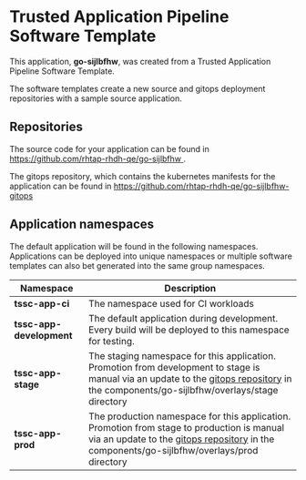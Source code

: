 # Trusted Application Pipeline Software Template

This application, **go-sijlbfhw**, was created from a Trusted Application Pipeline Software Template.

The software templates create a new source and gitops deployment repositories with a sample source application. 

## Repositories

The source code for your application can be found in [https://github.com/rhtap-rhdh-qe/go-sijlbfhw ](https://github.com/rhtap-rhdh-qe/go-sijlbfhw ).
 
The gitops repository, which contains the kubernetes manifests for the application can be found in 
[https://github.com/rhtap-rhdh-qe/go-sijlbfhw-gitops ](https://github.com/rhtap-rhdh-qe/go-sijlbfhw-gitops ) 

## Application namespaces 

The default application will be found in the following namespaces. Applications can be deployed into unique namespaces or multiple software templates can also bet generated into the same group namespaces.  

|  Namespace   |  Description   |  
| -------- | -------- |
| **tssc-app-ci** | The namespace used for CI workloads |
| **tssc-app-development** | The default application during development. Every build will be deployed to this namespace for testing. |
| **tssc-app-stage** | The staging namespace for this application. Promotion from development to stage is manual via an update to the [gitops repository](https://github.com/rhtap-rhdh-qe/go-sijlbfhw-gitops ) in the components/go-sijlbfhw/overlays/stage directory |
| **tssc-app-prod** | The production namespace for this application. Promotion from stage to production is manual via an update to the [gitops repository](https://github.com/rhtap-rhdh-qe/go-sijlbfhw-gitops ) in the components/go-sijlbfhw/overlays/prod directory |